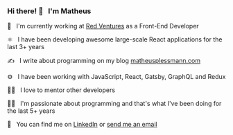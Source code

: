 ### Hi there! 👋  &nbsp; I'm Matheus

🏢 &nbsp; I'm currently working at [Red Ventures](https://redventures.com/) as a Front-End Developer

⚛️ &nbsp; I have been developing awesome large-scale React applications for the last 3+ years

✍️ &nbsp; I write about programming on my blog [matheusplessmann.com](https://matheusplessmann.com/)

⚙️ &nbsp; I have been working with JavaScript, React, Gatsby, GraphQL and Redux

👨‍🏫 &nbsp; I love to mentor other developers

👨‍💻 &nbsp; I'm passionate about programming and that's what I've been doing for the last 5+ years

📩 &nbsp; You can find me on [LinkedIn](https://www.linkedin.com/in/matheus-plessmann/) or [send me an email](mailto:maplessmann@gmail.com)

